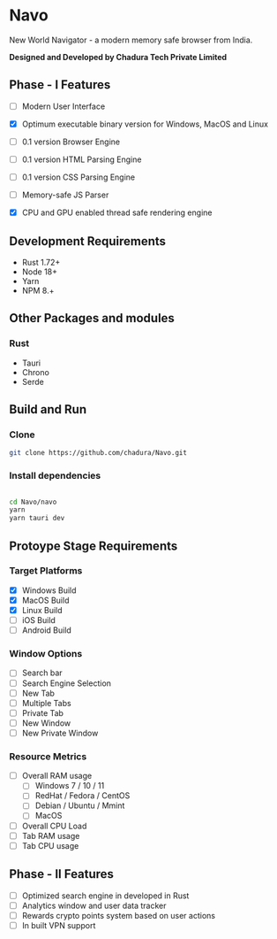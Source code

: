 # Navo
New World Navigator - a modern memory safe browser from India.


**Designed and Developed by Chadura Tech Private Limited**

## Phase - I Features

- [ ] Modern User Interface
- [x] Optimum executable binary version for Windows, MacOS and Linux
- [ ] 0.1 version Browser Engine
- [ ] 0.1 version HTML Parsing Engine
- [ ] 0.1 version CSS Parsing  Engine
- [ ] Memory-safe JS Parser
- [x] CPU and GPU enabled thread safe rendering engine


## Development Requirements 

- Rust 1.72+
- Node 18+
- Yarn
- NPM 8.+


## Other Packages and modules

### Rust
 - Tauri
 - Chrono
 - Serde


## Build and Run


### Clone 
```sh
git clone https://github.com/chadura/Navo.git
```

### Install dependencies
```sh

cd Navo/navo
yarn
yarn tauri dev
``` 	 



## Protoype Stage Requirements


### Target Platforms

- [x] Windows Build
- [x] MacOS Build
- [x] Linux Build
- [ ] iOS Build
- [ ] Android Build

### Window Options

- [ ] Search bar
- [ ] Search Engine Selection
- [ ] New Tab
- [ ] Multiple Tabs
- [ ] Private Tab
- [ ] New Window
- [ ] New Private Window

### Resource Metrics

- [ ] Overall RAM usage
    - [ ] Windows 7 / 10 / 11
    - [ ] RedHat / Fedora / CentOS 
    - [ ] Debian / Ubuntu / Mmint
    - [ ] MacOS

- [ ] Overall CPU Load
- [ ] Tab RAM usage
- [ ] Tab CPU usage

## Phase - II Features

- [ ] Optimized search engine in developed in Rust
- [ ] Analytics window and user data tracker
- [ ] Rewards crypto points system based on user actions
- [ ] In built VPN support
